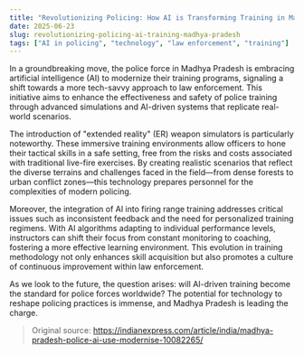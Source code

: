 ```yaml
---
title: "Revolutionizing Policing: How AI is Transforming Training in Madhya Pradesh"
date: 2025-06-23
slug: revolutionizing-policing-ai-training-madhya-pradesh
tags: ["AI in policing", "technology", "law enforcement", "training"]
---
```


In a groundbreaking move, the police force in Madhya Pradesh is embracing artificial intelligence (AI) to modernize their training programs, signaling a shift towards a more tech-savvy approach to law enforcement. This initiative aims to enhance the effectiveness and safety of police training through advanced simulations and AI-driven systems that replicate real-world scenarios.

The introduction of "extended reality" (ER) weapon simulators is particularly noteworthy. These immersive training environments allow officers to hone their tactical skills in a safe setting, free from the risks and costs associated with traditional live-fire exercises. By creating realistic scenarios that reflect the diverse terrains and challenges faced in the field—from dense forests to urban conflict zones—this technology prepares personnel for the complexities of modern policing.

Moreover, the integration of AI into firing range training addresses critical issues such as inconsistent feedback and the need for personalized training regimens. With AI algorithms adapting to individual performance levels, instructors can shift their focus from constant monitoring to coaching, fostering a more effective learning environment. This evolution in training methodology not only enhances skill acquisition but also promotes a culture of continuous improvement within law enforcement.

As we look to the future, the question arises: will AI-driven training become the standard for police forces worldwide? The potential for technology to reshape policing practices is immense, and Madhya Pradesh is leading the charge.

> Original source: https://indianexpress.com/article/india/madhya-pradesh-police-ai-use-modernise-10082265/